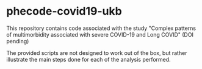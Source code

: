 # phecode-covid19-ukb

This repository contains code associated with the study "Complex patterns of multimorbidity associated with severe COVID-19 and Long COVID" (DOI pending)

The provided scripts are not designed to work out of the box, but rather illustrate the main steps done for each of the analysis performed.
